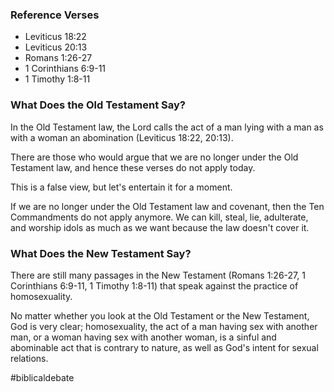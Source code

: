 
### Reference Verses

- Leviticus 18:22
- Leviticus 20:13
- Romans 1:26-27
- 1 Corinthians 6:9-11
- 1 Timothy 1:8-11


### What Does the Old Testament Say?

In the Old Testament law, the Lord calls the act of a man lying with a man as with a woman an abomination (Leviticus 18:22, 20:13).

There are those who would argue that we are no longer under the Old Testament law, and hence these verses do not apply today.

This is a false view, but let's entertain it for a moment.

If we are no longer under the Old Testament law and covenant, then the Ten Commandments do not apply anymore. We can kill, steal, lie, adulterate, and worship idols as much as we want because the law doesn't cover it. 


### What Does the New Testament Say?

There are still many passages in the New Testament (Romans 1:26-27, 1 Corinthians 6:9-11, 1 Timothy 1:8-11) that speak against the practice of homosexuality. 

No matter whether you look at the Old Testament or the New Testament, God is very clear; homosexuality, the act of a man having sex with another man, or a woman having sex with another woman, is a sinful and abominable act that is contrary to nature, as well as God's intent for sexual relations. 


#biblicaldebate
